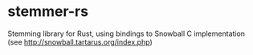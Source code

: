 # stemmer-rs

Stemming library for Rust, using bindings to Snowball C implementation (see http://snowball.tartarus.org/index.php) 
